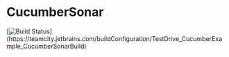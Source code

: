# CucumberSonar
[![Build Status](https://teamcity.jetbrains.com/buildConfiguration/app/rest/builds/buildType:(id:TestDrive_CucumberExample_CucumberSonarBuild)/statusIcon)](https://teamcity.jetbrains.com/buildConfiguration/TestDrive_CucumberExample_CucumberSonarBuild) 
